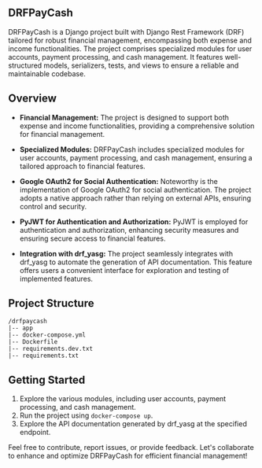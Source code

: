 ## DRFPayCash

DRFPayCash is a Django project built with Django Rest Framework (DRF) tailored for robust financial management, encompassing both expense and income functionalities. The project comprises specialized modules for user accounts, payment processing, and cash management. It features well-structured models, serializers, tests, and views to ensure a reliable and maintainable codebase.

## Overview

- **Financial Management:** The project is designed to support both expense and income functionalities, providing a comprehensive solution for financial management.

- **Specialized Modules:** DRFPayCash includes specialized modules for user accounts, payment processing, and cash management, ensuring a tailored approach to financial features.

- **Google OAuth2 for Social Authentication:** Noteworthy is the implementation of Google OAuth2 for social authentication. The project adopts a native approach rather than relying on external APIs, ensuring control and security.

- **PyJWT for Authentication and Authorization:** PyJWT is employed for authentication and authorization, enhancing security measures and ensuring secure access to financial features.

- **Integration with drf_yasg:** The project seamlessly integrates with drf_yasg to automate the generation of API documentation. This feature offers users a convenient interface for exploration and testing of implemented features.

## Project Structure
```plaintext
/drfpaycash
|-- app
|-- docker-compose.yml
|-- Dockerfile
|-- requirements.dev.txt
|-- requirements.txt
```

## Getting Started
1. Explore the various modules, including user accounts, payment processing, and cash management.
2. Run the project using `docker-compose up`.
3. Explore the API documentation generated by drf_yasg at the specified endpoint.

Feel free to contribute, report issues, or provide feedback. Let's collaborate to enhance and optimize DRFPayCash for efficient financial management!
